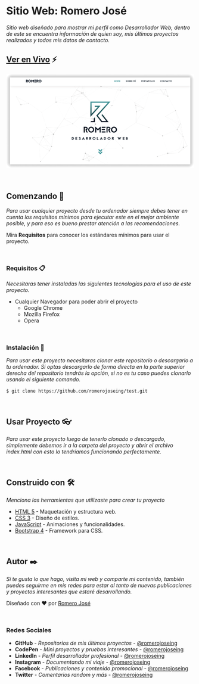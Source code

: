 # Sitio Web: Romero José

_Sitio web diseñado para mostrar mi perfil como Desarrollador Web, dentro de este se encuentra información de quien soy, mis últimos proyectos realizados y todos mis datos de contacto._

## [Ver en Vivo](https://romerojose.com/) ⚡
![Thumbnail](https://github.com/romerojoseing/archivos/blob/master/img/romero.png?raw=true)

<br>

## Comenzando 🚀

_Para usar cualquier proyecto desde tu ordenador siempre debes tener en cuenta los requisitos mínimos para ejecutar este en el mejor ambiente posible, y para eso es bueno prestar atención a las recomendaciones._

Mira **Requisitos** para conocer los estándares mínimos para usar el proyecto.

<br>

### Requisitos 📋

_Necesitaras tener instaladas las siguientes tecnologías para el uso de este proyecto._

- Cualquier Navegador para poder abrir el proyecto
  - Google Chrome
  - Mozilla Firefox
  - Opera

<br>

### Instalación 🔧

_Para usar este proyecto necesitaras clonar este repositorio o descargarlo a tu ordenador. Si optas descargarlo de forma directa en la parte superior derecha del repositorio tendrás la opción, si no es tu caso puedes clonarlo usando el siguiente comando._

```ssh
$ git clone https://github.com/romerojoseing/test.git
```

<br>

## Usar Proyecto 👓

_Para usar este proyecto luego de tenerlo clonado o descargado, simplemente debemos ir a la carpeta del proyecto y abrir el archivo index.html con esto lo tendríamos funcionando perfectamente._

<br>

## Construido con 🛠️

_Menciona las herramientas que utilizaste para crear tu proyecto_

* [HTML 5](http://www.dropwizard.io/1.0.2/docs/) - Maquetación y estructura web.
* [CSS 3](https://maven.apache.org/) - Diseño de estilos.
* [JavaScript](https://rometools.github.io/rome/) - Animaciones y funcionalidades.
* [Bootstrap 4](https://rometools.github.io/rome/) - Framework para CSS.

<br>

## Autor ✒️

_Si te gusta lo que hago, visita mi web y comparte mi contenido, también puedes seguirme en mis redes para estar al tanto de nuevas publicaciones y proyectos interesantes que estaré desarrollando._

Diseñado con ❤️ por [Romero José](https://romerojose.com/)

<br>

### Redes Sociales

* **GitHub** - *Repositorios de mis últimos proyectos* - [@romerojoseing](https://github.com/villanuevand)
* **CodePen** - *Mini proyectos y pruebas interesantes* - [@romerojoseing](#fulanito-de-tal)
* **LinkedIn** - *Perfil desarrollador profesional* - [@romerojoseing](#fulanito-de-tal)
* **Instagram** - *Documentando mi viaje* - [@romerojoseing](#fulanito-de-tal)
* **Facebook** - *Publicaciones y contenido promocional* - [@romerojoseing](#fulanito-de-tal)
* **Twitter** - *Comentarios random y más* - [@romerojoseing](#fulanito-de-tal)